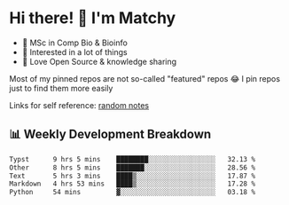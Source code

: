 # Hi there! 👋 I'm Matchy

- 🧬 MSc in Comp Bio & Bioinfo
- 🎈 Interested in a lot of things
- 💜 Love Open Source & knowledge sharing

Most of my pinned repos are not so-called "featured" repos 😂 I pin repos just to find them more easily

Links for self reference: [random notes](https://matchy233.github.io/random-notes)

## 📊 Weekly Development Breakdown

<!--START_SECTION:waka-->

```txt
Typst      9 hrs 5 mins    ████████░░░░░░░░░░░░░░░░░   32.13 %
Other      8 hrs 5 mins    ███████░░░░░░░░░░░░░░░░░░   28.56 %
Text       5 hrs 3 mins    ████▒░░░░░░░░░░░░░░░░░░░░   17.87 %
Markdown   4 hrs 53 mins   ████▒░░░░░░░░░░░░░░░░░░░░   17.28 %
Python     54 mins         ▓░░░░░░░░░░░░░░░░░░░░░░░░   03.18 %
```

<!--END_SECTION:waka-->
